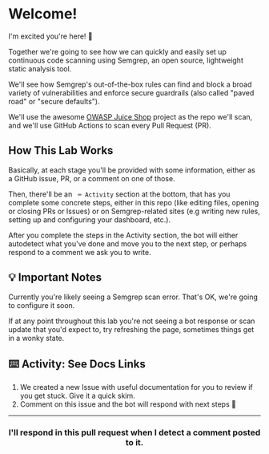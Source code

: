 # Welcome!

I'm excited you're here! 👋

Together we're going to see how we can quickly and easily set up continuous code scanning using Semgrep, an open source, lightweight static analysis tool.

We'll see how Semgrep's out-of-the-box rules can find and block a broad variety of vulnerabilities and enforce secure guardrails (also called "paved road" or "secure defaults").

We'll use the awesome [OWASP Juice Shop](https://github.com/bkimminich/juice-shop) project as the repo we'll scan, and we'll use GitHub Actions to scan every Pull Request (PR).

## How This Lab Works

Basically, at each stage you'll be provided with some information, either as a GitHub issue, PR, or a comment on one of those.

Then, there'll be an ` ⌨️ Activity` section at the bottom, that has you complete some concrete steps, either in this repo (like editing files, opening or closing PRs or Issues) or on Semgrep-related sites (e.g writing new rules, setting up and configuring your dashboard, etc.).

After you complete the steps in the Activity section, the bot will either autodetect what you've done and move you to the next step, or perhaps respond to a comment we ask you to write.

## 💡 Important Notes

Currently you're likely seeing a Semgrep scan error. That's OK, we're going to configure it soon.

If at any point throughout this lab you're not seeing a bot response or scan update that you'd expect to, try refreshing the page, sometimes things get in a wonky state.

## ⌨️ Activity: See Docs Links

1. We created a new Issue with useful documentation for you to review if you get stuck. Give it a quick skim.
2. Comment on this issue and the bot will respond with next steps 🚀

<hr>
<h3 align="center">I'll respond in this pull request when I detect a comment posted to it.</h3>


